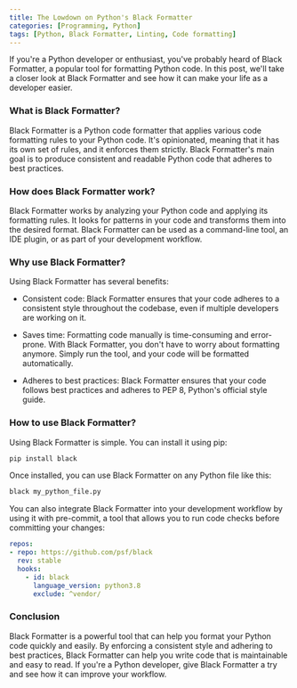 ```yaml
---
title: The Lowdown on Python's Black Formatter
categories: [Programming, Python]
tags: [Python, Black Formatter, Linting, Code formatting]
---
```


If you're a Python developer or enthusiast, you've probably heard of Black Formatter, a popular tool for formatting Python code. In this post, we'll take a closer look at Black Formatter and see how it can make your life as a developer easier.

### What is Black Formatter?

Black Formatter is a Python code formatter that applies various code formatting rules to your Python code. It's opinionated, meaning that it has its own set of rules, and it enforces them strictly. Black Formatter's main goal is to produce consistent and readable Python code that adheres to best practices.

### How does Black Formatter work?

Black Formatter works by analyzing your Python code and applying its formatting rules. It looks for patterns in your code and transforms them into the desired format. Black Formatter can be used as a command-line tool, an IDE plugin, or as part of your development workflow.

### Why use Black Formatter?

Using Black Formatter has several benefits:

- Consistent code: Black Formatter ensures that your code adheres to a consistent style throughout the codebase, even if multiple developers are working on it.

- Saves time: Formatting code manually is time-consuming and error-prone. With Black Formatter, you don't have to worry about formatting anymore. Simply run the tool, and your code will be formatted automatically.

- Adheres to best practices: Black Formatter ensures that your code follows best practices and adheres to PEP 8, Python's official style guide.

### How to use Black Formatter?

Using Black Formatter is simple. You can install it using pip:

```python
pip install black
```

Once installed, you can use Black Formatter on any Python file like this:

```python
black my_python_file.py
```

You can also integrate Black Formatter into your development workflow by using it with pre-commit, a tool that allows you to run code checks before committing your changes:

```yaml
repos:
- repo: https://github.com/psf/black
  rev: stable
  hooks:
    - id: black
      language_version: python3.8
      exclude: ^vendor/
```

### Conclusion

Black Formatter is a powerful tool that can help you format your Python code quickly and easily. By enforcing a consistent style and adhering to best practices, Black Formatter can help you write code that is maintainable and easy to read. If you're a Python developer, give Black Formatter a try and see how it can improve your workflow.